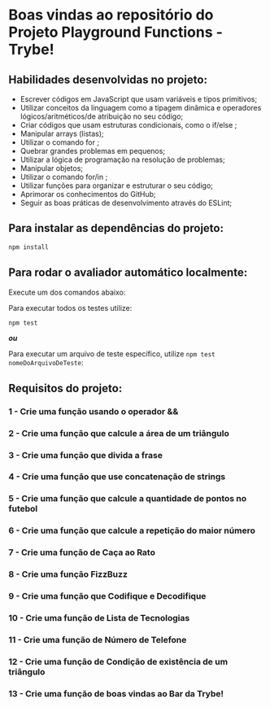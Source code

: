# Boas vindas ao repositório do Projeto Playground Functions - Trybe!

## Habilidades desenvolvidas no projeto:

- Escrever códigos em JavaScript que usam variáveis e tipos primitivos;
- Utilizar conceitos da linguagem como a tipagem dinâmica e operadores lógicos/aritméticos/de atribuição no seu código;
- Criar códigos que usam estruturas condicionais, como o if/else ;
- Manipular arrays (listas);
- Utilizar o comando for ;
- Quebrar grandes problemas em pequenos;
- Utilizar a lógica de programação na resolução de problemas;
- Manipular objetos;
- Utilizar o comando for/in ;
- Utilizar funções para organizar e estruturar o seu código;
- Aprimorar os conhecimentos do GitHub;
- Seguir as boas práticas de desenvolvimento através do ESLint;

## Para instalar as dependências do projeto:

```bash
npm install
```

## Para rodar o avaliador automático localmente:
Execute um dos comandos abaixo:


Para executar todos os testes utilize:
```bash
npm test
```


***ou***


Para executar um arquivo de teste específico, utilize `npm test nomeDoArquivoDeTeste`:

## Requisitos do projeto:

### 1 - Crie uma função usando o operador &&
### 2 - Crie uma função que calcule a área de um triângulo
### 3 - Crie uma função que divida a frase
### 4 - Crie uma função que use concatenação de strings
### 5 - Crie uma função que calcule a quantidade de pontos no futebol
### 6 - Crie uma função que calcule a repetição do maior número
### 7 - Crie uma função de Caça ao Rato
### 8 - Crie uma função FizzBuzz
### 9 - Crie uma função que Codifique e Decodifique
### 10 - Crie uma função de Lista de Tecnologias
### 11 - Crie uma função de Número de Telefone
### 12 - Crie uma função de Condição de existência de um triângulo
### 13 - Crie uma função de boas vindas ao Bar da Trybe!